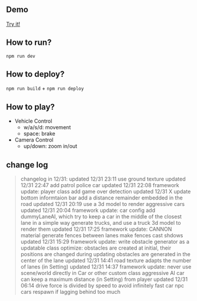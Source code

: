 ## Demo

[Try it!](https://kewth.github.io/crashing-road/)

## How to run?

`npm run dev`

## How to deploy?

`npm run build` + `npm run deploy`

## How to play?

- Vehicle Control
  - w/a/s/d: movement
  - space: brake
- Camera Control
  - up/down: zoom in/out

## change log

> changelog in 12/31:
>   updated 12/31 23:11
>     use ground texture
>   updated 12/31 22:47
>     add patrol police car
>   updated 12/31 22:08
>     framework update: player class
>     add game over detection
>   updated 12/31 X
>     update bottom informtaion bar
>     add a distance remainder embedded in the road
>   updated 12/31 20:19
>     use a 3d model to render aggressive cars
>   updated 12/31 20:04
>     framework update: car config
>     add dummyLaneAI, which try to keep a car in the middle of the closest lane in a simple way
>     generate trucks, and use a truck 3d model to render them
>   updated 12/31 17:25
>     framework update: CANNON material
>     generate fences between lanes
>     make fences cast shdows
>   updated 12/31 15:29
>     framework update: write obstacle generator as a updatable class
>     optimize: obstacles are created at initial, their positions are changed during updating
>     obstacles are generated in the center of the lane
>   updated 12/31 14:41
>     road texture adapts the number of lanes (in Setting)
>   updated 12/31 14:37
>     framework update: never use scene/world directly in Car or other custom class
>     aggressive AI car can keep a maximum distance (in Setting) from player
>   updated 12/31 06:14
>     drive force is divided by speed to avoid infinitely fast car
>     npc cars respawn if lagging behind too much
